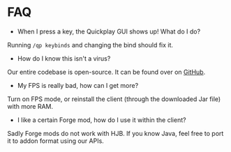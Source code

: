 # FAQ

* When I press a key, the Quickplay GUI shows up! What do I do?

Running `/qp keybinds` and changing the bind should fix it.

* How do I know this isn't a virus?

Our entire codebase is open-source. It can be found over on [GitHub](https://github.com/hyperiumjailbreak/client).

* My FPS is really bad, how can I get more?

Turn on FPS mode, or reinstall the client (through the downloaded Jar file) with more RAM.

* I like a certain Forge mod, how do I use it within the client?

Sadly Forge mods do not work with HJB. If you know Java, feel free to port it to addon format using our APIs.
